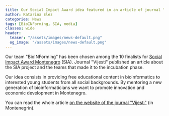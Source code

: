 ```yaml
---
title: Our Social Impact Award idea featured in an article of journal "Vijesti"
author: Katarina Elez
categories: News
tags: [BioINForming, SIA, media]
classes: wide
header:
  teaser: "/assets/images/news-default.png"
  og_image: "/assets/images/news-default.png"
---
```


Our team "BioINForming" has been chosen among the 10 finalists for [Social Impact Award Montenegro](https://montenegro.socialimpactaward.net/) (SIA).
Journal "Vijesti" published an article about the SIA project and the teams that made it to the incubation phase.

Our idea consists in providing free educational content in bioinformatics to interested young students from all social backgrounds.
By mentoring a new generation of bioinformaticians we want to promote innovation and economic development in Montenegro.

You can read the whole article [on the website of the journal "Vijesti"](https://www.vijesti.me/vijesti/drustvo/613672/socijalno-preduzetnistvo-u-povoju-za-svoj-dzep-ali-i-drustvo-u-cjelini) (in Montenegrin).
